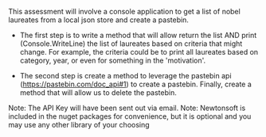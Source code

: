 This assessment will involve a console application to get a list of nobel laureates from a local json store and create a pastebin.

- The first step is to write a method that will allow return the list AND print (Console.WriteLine) the list of laureates based on criteria that might change. For example, the criteria could be to print all laureates based on category, year, or even for something in the 'motivation'.


- The second step is create a method to leverage the pastebin api (https://pastebin.com/doc_api#1) to create a pastebin.
Finally, create a method that will allow us to delete the pastebin.

Note: The API Key will have been sent out via email.
Note: Newtonsoft is included in the nuget packages for convenience, but it is optional and you may use any other library of your choosing